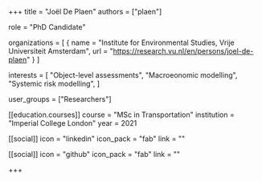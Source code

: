 +++
title = "Joël De Plaen"
authors = ["plaen"]

role = "PhD Candidate"

organizations = [
{ name = "Institute for Environmental Studies, Vrije Universiteit Amsterdam", url = "https://research.vu.nl/en/persons/joel-de-plaen" } 
]

interests = [
  "Object-level assessments",
  "Macroeonomic modelling",
  "Systemic risk modelling",
]

user_groups = ["Researchers"]

[[education.courses]]
  course = "MSc in Transportation"
  institution = "Imperial College London"
  year = 2021


[[social]]
  icon = "linkedin"
  icon_pack = "fab"
  link = ""

[[social]]
  icon = "github"
  icon_pack = "fab"
  link = ""

+++


